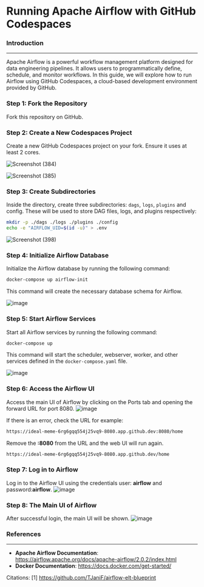 **Running Apache Airflow with GitHub Codespaces**
================================================

### Introduction
----------------

Apache Airflow is a powerful workflow management platform designed for data engineering pipelines. It allows users to programmatically define, schedule, and monitor workflows. In this guide, we will explore how to run Airflow using GitHub Codespaces, a cloud-based development environment provided by GitHub.

### Step 1: Fork the Repository
Fork this repository on GitHub.

### Step 2: Create a New Codespaces Project
Create a new GitHub Codespaces project on your fork. Ensure it uses at least 2 cores.

![Screenshot (384)](https://github.com/ikhsannur1996/airflow-codespace/assets/32507742/097e99ad-b186-4fa4-8c6a-b12655deafba)

![Screenshot (385)](https://github.com/ikhsannur1996/airflow-codespace/assets/32507742/c2ef5a17-2862-4948-8033-42fc29aab90f)

### Step 3: Create Subdirectories
Inside the directory, create three subdirectories: `dags`, `logs`, `plugins` and config. These will be used to store DAG files, logs, and plugins respectively:
```bash
mkdir -p ./dags ./logs ./plugins ./config
echo -e "AIRFLOW_UID=$(id -u)" > .env
```
![Screenshot (398)](https://github.com/ikhsannur1996/airflow-codespace/assets/32507742/978857f3-3fa4-4730-a57a-28353342dac5)

### Step 4: Initialize Airflow Database
Initialize the Airflow database by running the following command:
```bash
docker-compose up airflow-init
```
This command will create the necessary database schema for Airflow.

![image](https://github.com/ikhsannur1996/airflow-codespace/assets/32507742/a49306fd-1222-4321-8d75-2972664cf371)



### Step 5: Start Airflow Services
Start all Airflow services by running the following command:
```bash
docker-compose up
```
This command will start the scheduler, webserver, worker, and other services defined in the `docker-compose.yaml` file.


![image](https://github.com/ikhsannur1996/airflow-codespace/assets/32507742/4de3a603-6c93-43cf-92a9-9afc242bae68)


### Step 6: Access the Airflow UI
Access the main UI of Airflow by clicking on the Ports tab and opening the forward URL for port 8080. 
![image](https://github.com/ikhsannur1996/airflow-codespace/assets/32507742/941804da-5c0d-4d7d-8f21-39791308c85b)

If there is an error, check the URL for example:
```bash
https://ideal-meme-6rg6gqq554j25vq9-8080.app.github.dev:8080/home
```
Remove the **:8080** from the URL and the web UI will run again.
```bash
https://ideal-meme-6rg6gqq554j25vq9-8080.app.github.dev/home
```
### Step 7: Log in to Airflow
Log in to the Airflow UI using the credentials user: **airflow** and password:**airflow**.
![image](https://github.com/ikhsannur1996/airflow-codespace/assets/32507742/03f6d366-9c31-4605-a353-c4eae56da6c0)


### Step 8: The Main UI of Airflow
After successful login, the main UI will be shown.
![image](https://github.com/ikhsannur1996/airflow-codespace/assets/32507742/eea5383c-ab70-48da-afe0-9eae828ee966)


### References
--------------

- **Apache Airflow Documentation**: https://airflow.apache.org/docs/apache-airflow/2.0.2/index.html
- **Docker Documentation**: https://docs.docker.com/get-started/

Citations:
[1] https://github.com/TJaniF/airflow-elt-blueprint
